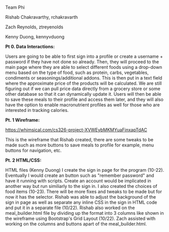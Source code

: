 Team Phi

Rishab Chakravarthy, rchakravarth 

Zach Reynolds, ztreyenolds

Kenny Duong, kennyvduong

**Pt 0. Data Interactions:**

Users are going to be able to first sign into a profile or create a username + password if they have not done so already. 
Then, they will proceed to the main page where they are able to select different foods using a drop-down menu based on the
type of food, such as protein, carbs, vegetables, condiments or seasonings/additional addons. This is then put in a text field
where the approximate price of the products will be calculated. We are still figuring out if we can pull price data directly 
from a grocery store or some other database so that it can dynamically update it. Users will then be able to save these meals
to their profile and access them later, and they will also have the option to enable macronutrient profiles as well for those 
who are interested in tracking calories.


**Pt. 1 Wireframe:**

https://whimsical.com/cs326-project-XVWEybMKMYuaFinxapTdAC

This is the wireframe that Rishab created, there are some tweaks to be made such as
more buttons to save meals to profile for example, menu buttons for navigation, etc.

**Pt. 2 HTML/CSS:**

HTML files (Kenny Duong)
I create the sign in page for the program (10-22). Eventually I would create an button such as "remember password" and have it running with scripts. Create an account would be implicated in another way but run similiarly to the sign in. I also created the choices of food items (10-23). There will be more fixes and tweaks to be made but for now it has the selector. Rishab was able to adjust the background of the sign in page as well as separate any inline CSS in the sign in HTML code and put it in a separate file (10/22). Rishab also worked on the meal_builder.html file by dividing up the format into 3 columns like shown in the wireframe using 
Bootstrap's Grid Layout (10/22). Zach assisted with working on the columns and buttons apart of the meal_builder.html.
